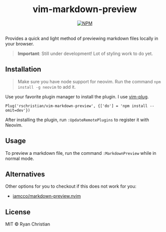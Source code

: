 <h1 align="center">vim-markdown-preview</h1>

<div align="center">
    <a href="https://github.com/rschristian/vim-markdown-preview/blob/master/LICENSE">
        <img
            alt="NPM"
            src="https://img.shields.io/badge/license-MIT-brightgreen"
        />
    </a>
</div>

<br />

Provides a quick and light method of previewing markdown files locally in your browser.

> **Important**: Still under development! Lot of styling work to do yet.

## Installation

> Make sure you have node support for neovim.
> Run the command `npm install -g neovim` to add it.

Use your favorite plugin manager to install the plugin.
I use [vim-plug](https://github.com/junegunn/vim-plug).

```vim
Plug('rschristian/vim-markdown-preview', {['do'] = 'npm install --omit=dev'})
```

After installing the plugin, run `:UpdateRemotePlugins` to register it with Neovim.

## Usage

To preview a markdown file, run the command `:MarkdownPreview` while in normal mode.

## Alternatives

Other options for you to checkout if this does not work for you:

-   [iamcco/markdown-preview.nvim](https://github.com/iamcco/markdown-preview.nvim)

## License

MIT © Ryan Christian
